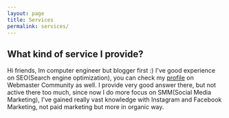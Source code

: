 ```yaml
---
layout: page
title: Services
permalink: services/
---
```


## What kind of service I provide?  ##

Hi friends, Im computer engineer but blogger first :) I've good experience on SEO(Search engine optimization), you can check my <a rel="nofollow" target="_blank" href="https://webmasters.stackexchange.com/users/58259/goyllo">profile</a> on Webmaster Community as well. I provide very good answer there, but not active there too much, since now I do more focus on SMM(Social Media Marketing), I've gained really vast knowledge with Instagram and Facebook Marketing, not paid marketing but more in organic way. 
